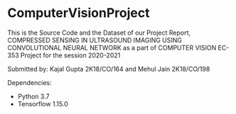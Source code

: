 # ComputerVisionProject
This is the Source Code and the Dataset of our Project Report, COMPRESSED SENSING IN ULTRASOUND IMAGING USING CONVOLUTIONAL NEURAL NETWORK
as a part of COMPUTER VISION EC-353 Project for the session 2020-2021

Submitted by: 
Kajal Gupta 2K18/CO/164 and Mehul Jain 2K18/CO/198

Dependencies:
- Python 3.7
- Tensorflow 1.15.0
